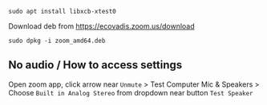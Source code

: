 `sudo apt install libxcb-xtest0`

Download deb from https://ecovadis.zoom.us/download

`sudo dpkg -i zoom_amd64.deb`

## No audio / How to access settings

Open zoom app, click arrow near `Unmute` > Test Computer Mic & Speakers > Choose `Built in Analog Stereo` from dropdown near button `Test Speaker`
